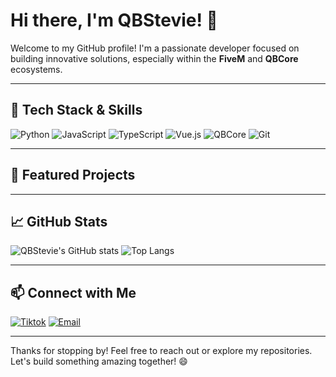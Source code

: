 
# Hi there, I'm QBStevie! 👋

Welcome to my GitHub profile! I'm a passionate developer focused on building innovative solutions, especially within the **FiveM** and **QBCore** ecosystems. 

---

## 🔧 Tech Stack & Skills
![Python](https://img.shields.io/badge/-Python-3776AB?style=for-the-badge&logo=python&logoColor=white)
![JavaScript](https://img.shields.io/badge/-JavaScript-F7DF1E?style=for-the-badge&logo=javascript&logoColor=black)
![TypeScript](https://img.shields.io/badge/-TypeScript-3178C6?style=for-the-badge&logo=typescript&logoColor=white)
![Vue.js](https://img.shields.io/badge/-Vue.js-4FC08D?style=for-the-badge&logo=vue-dot-js&logoColor=white)
![QBCore](https://img.shields.io/badge/-QBCore-181717?style=for-the-badge&logo=fivem&logoColor=orange)
![Git](https://img.shields.io/badge/-Git-F05032?style=for-the-badge&logo=git&logoColor=white)

---

## 🌟 Featured Projects


---

## 📈 GitHub Stats
![QBStevie's GitHub stats](https://github-readme-stats.vercel.app/api?username=QBStevie&show_icons=true&theme=radical)
![Top Langs](https://github-readme-stats.vercel.app/api/top-langs/?username=QBStevie&layout=compact&theme=radical)

---

## 📫 Connect with Me
[![Tiktok](https://img.shields.io/badge/-.irishStevie-1DA1F2?style=for-the-badge&logo=twitter&logoColor=white)](QBStevie)
[![Email](https://img.shields.io/badge/-stevie-D14836?style=for-the-badge&logo=gmail&logoColor=white)](mailto:irishstevie91@gmail.com)

---

Thanks for stopping by! Feel free to reach out or explore my repositories. Let's build something amazing together! 😄
